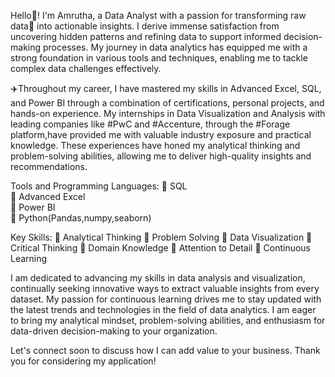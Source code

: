 Hello👋! I'm Amrutha, a Data Analyst with a passion for transforming raw data📑 into actionable insights. 
I derive immense satisfaction from uncovering hidden patterns and refining data to support informed decision-making processes.
My journey in data analytics has equipped me with a strong foundation in various tools and techniques, enabling me to tackle complex data challenges effectively.

✈️Throughout my career, I have mastered my skills in Advanced Excel, SQL, and Power BI through a combination of certifications, personal projects, and hands-on experience.
My internships in Data Visualization and Analysis with leading companies like #PwC and #Accenture, through the #Forage platform,have provided me with valuable industry exposure and practical knowledge. 
These experiences have honed my analytical thinking and problem-solving abilities, allowing me to deliver high-quality insights and recommendations.

Tools and Programming Languages:
🔹 SQL  
🔹 Advanced Excel  
🔹 Power BI  
🔹 Python(Pandas,numpy,seaborn)

Key Skills:
🔹 Analytical Thinking
🔹 Problem Solving
🔹 Data Visualization
🔹 Critical Thinking
🔹 Domain Knowledge
🔹 Attention to Detail
🔹 Continuous Learning

I am dedicated to advancing my skills in data analysis and visualization, continually seeking innovative ways to extract valuable insights from every dataset.
My passion for continuous learning drives me to stay updated with the latest trends and technologies in the field of data analytics.
I am eager to bring my analytical mindset, problem-solving abilities, and enthusiasm for data-driven decision-making to your organization.

Let's connect soon to discuss how I can add value to your business. Thank you for considering my application!
